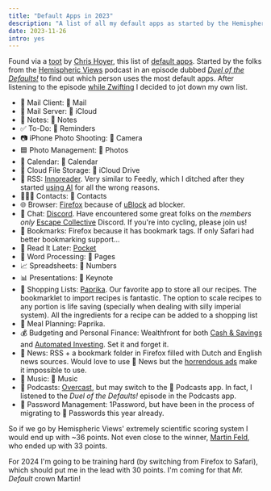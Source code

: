 ```yaml
---
title: "Default Apps in 2023"
description: "A list of all my default apps as started by the Hemispheric Views podcast."
date: 2023-11-26
intro: yes
---
```

Found via a [toot](https://front-end.social/@chriscoyier/111474487605531383) by [Chris Hoyer](https://chriscoyier.net/2023/11/25/default-apps-2023/), this list of [default apps](https://defaults.rknight.me/). Started by the folks from the [Hemispheric Views](https://listen.hemisphericviews.com/) podcast in an episode dubbed *[Duel of the Defaults!](https://listen.hemisphericviews.com/097)* to find out which person uses the most default apps. After listening to the episode [while Zwifting](https://www.strava.com/activities/10286773646) I decided to jot down my own list.

- 📨 Mail Client:  Mail
- 📮 Mail Server:  iCloud
- 📝 Notes:  Notes
- ✅ To-Do:  Reminders
- 📷 iPhone Photo Shooting:  Camera
- 🟦 Photo Management:  Photos
- 📆 Calendar:  Calendar
- 📁 Cloud File Storage:  iCloud Drive
- 📖 RSS: [Innoreader](https://www.inoreader.com). Very similar to Feedly, which I ditched after they started [using AI](https://www.pcmag.com/news/feedly-faces-backlash-over-protest-tracking-ai-models) for all the wrong reasons.
- 🙍🏻‍♂️ Contacts:  Contacts
- 🌐 Browser: [Firefox](https://www.mozilla.org/en-US/firefox/new/) because of [uBlock](https://ublockorigin.com/) ad blocker.
- 💬 Chat: [Discord](https://discord.com). Have encountered some great folks on the *members only* [Escape Collective](https://escapecollective.com/) Discord. If you're into cycling, please join us!
- 🔖 Bookmarks: Firefox because it has bookmark tags. If only Safari had better bookmarking support...
- 📑 Read It Later: [Pocket](https://getpocket.com/)
- 📜 Word Processing:  Pages
- 📈 Spreadsheets:  Numbers
- 📊 Presentations:  Keynote
- 🛒 Shopping Lists: [Paprika](https://www.paprikaapp.com/). Our favorite app to store all our recipes. The bookmarklet to import recipes is fantastic. The option to scale recipes to any portion is life saving (specially when dealing with silly imperial system). All the ingredients for a recipe can be added to a shopping list
- 🍴 Meal Planning: Paprika.
- 💰 Budgeting and Personal Finance: Wealthfront for both [Cash & Savings](https://www.wealthfront.com/invited/AFFC-866V-OG88-2XHX) and [Automated Investing](https://www.wealthfront.com/invited/AFFD-0AGC-6XLY-DKNX). Set it and forget it. 
- 📰 News: RSS + a bookmark folder in Firefox filled with Dutch and English news sources. Would love to use  News but the [horrendous ads](https://mastodon.social/@gruber/111196532299204839) make it impossible to use. 
- 🎵 Music:  Music
- 🎤 Podcasts: [Overcast](https://overcast.fm), but may switch to the  Podcasts app. In fact, I listened to the *Duel of the Defaults!* episode in the Podcasts app.
- 🔐 Password Management: 1Password, but have been in the process of migrating to  Passwords this year already.

So if we go by Hemispheric Views' extremely scientific scoring system I would end up with ~36 points. Not even close to the winner, [Martin Feld](https://loungeruminator.net/2023/11/17/mr-default/), who ended up with 33 points. 

For 2024 I'm going to be training hard (by switching from Firefox to Safari), which should put me in the lead with 30 points. I'm coming for that *Mr. Default* crown Martin!